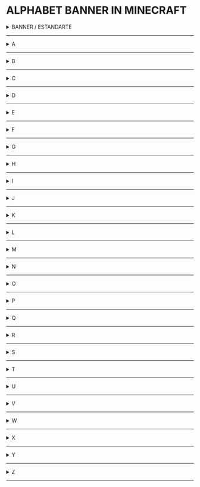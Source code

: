 # ALPHABET BANNER IN MINECRAFT

<details>
<summary>BANNER / ESTANDARTE</summary>
<br>

| ICON | MATERIALS | MATERIAIS |
| ------------- | ------------- | ------------- |
| <img src="alphabet/White_Wool.png" width = 34px height = 34px/>  | WOOL  | LÃ  |
| <img src="alphabet/Stick.png" width = 34px height = 34px/>  | STICK  | GRAVETO  | 

<img src="alphabet/c-banner.png"/>   <img src="alphabet/banner.gif" width = 130px >
</details>

---

<details>
<summary>A</summary>
<br>
<img src="alphabet/A.png"/>
</details>

---

<details>
<summary>B</summary>
<img src="alphabet/B.png"/>
</details>

---

<details>
<summary>C</summary>
<img src="alphabet/C.png"/>
</details>

---

<details>
<summary>D</summary>
<img src="alphabet/D.png"/>
</details>

---

<details>
<summary>E</summary>
<img src="alphabet/E.png"/>
</details>

---

<details>
<summary>F</summary>
<img src="alphabet/F.png"/>
</details>

---

<details>
<summary>G</summary>
<img src="alphabet/G.png"/>
</details>

---

<details>
<summary>H</summary>
<img src="alphabet/H.png"/>
</details>

---

<details>
<summary>I</summary>
<img src="alphabet/I.png"/>
</details>

---

<details>
<summary>J</summary>
<img src="alphabet/J.png"/>
</details>

---

<details>
<summary>K</summary>
<img src="alphabet/K.png"/>
</details>

---

<details>
<summary>L</summary>
<img src="alphabet/L.png"/>
</details>

---

<details>
<summary>M</summary>
<img src="alphabet/M.png"/>
</details>

---

<details>
<summary>N</summary>
<img src="alphabet/N.png"/>
</details>

---

<details>
<summary>O</summary>
<img src="alphabet/O.png"/>
</details>

---

<details>
<summary>P</summary>
<img src="alphabet/P.png"/>
</details>

---

<details>
<summary>Q</summary>
<img src="alphabet/Q.png"/>
</details>

---

<details>
<summary>R</summary>
<img src="alphabet/R.png"/>
</details>

---

<details>
<summary>S</summary>
<img src="alphabet/S.png"/>
</details>

---

<details>
<summary>T</summary>
<img src="alphabet/T.png"/>
</details>

---

<details>
<summary>U</summary>
<img src="alphabet/U.png"/>
</details>

---

<details>
<summary>V</summary>
<img src="alphabet/V.png"/>
</details>

---

<details>
<summary>W</summary>
<img src="alphabet/W.png"/>
</details>

---

<details>
<summary>X</summary>
<img src="alphabet/X.png"/>
</details>

---

<details>
<summary>Y</summary>
<img src="alphabet/Y.png"/>
</details>

---

<details>
<summary>Z</summary>
<img src="alphabet/Z.png"/>
</details>

---
